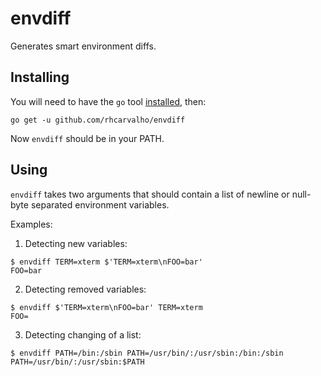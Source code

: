 # envdiff

Generates smart environment diffs.


## Installing

You will need to have the `go` tool [installed](https://golang.org/doc/install),
then:

```
go get -u github.com/rhcarvalho/envdiff
```

Now `envdiff` should be in your PATH.

## Using

`envdiff` takes two arguments that should contain a list of newline or null-byte
separated environment variables.

Examples:

1. Detecting new variables:

  ```console
$ envdiff TERM=xterm $'TERM=xterm\nFOO=bar'
FOO=bar
```

2. Detecting removed variables:

  ```console
$ envdiff $'TERM=xterm\nFOO=bar' TERM=xterm
FOO=
```

3. Detecting changing of a list:

  ```console
$ envdiff PATH=/bin:/sbin PATH=/usr/bin/:/usr/sbin:/bin:/sbin
PATH=/usr/bin/:/usr/sbin:$PATH
```
